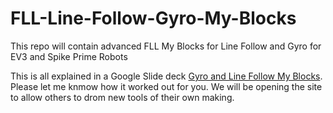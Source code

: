 # FLL-Line-Follow-Gyro-My-Blocks
This repo will contain advanced FLL My Blocks for Line Follow and Gyro for EV3 and Spike Prime Robots

This is all explained in a Google Slide deck [Gyro and Line Follow My Blocks](https://docs.google.com/presentation/d/1Vga1y9exY-jyWSlCoF_mPb3-asiujL25wlZJDBCBb4c/edit?usp=sharing). Please let me knmow how it worked out for you. We will be opening the site to allow others to drom new tools of their own making. 
